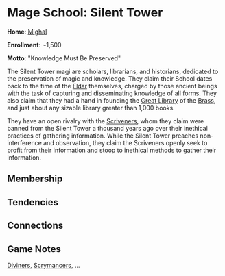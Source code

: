 # Mage School: Silent Tower
**Home**: [Mighal](../../Cities/Mighal.md)

**Enrollment**: ~1,500

**Motto**: "Knowledge Must Be Preserved"

The Silent Tower magi are scholars, librarians, and historians, dedicated to the preservation of magic and knowledge. They claim their School dates back to the time of the [Eldar](../../History/Eldar.md) themselves, charged by those ancient beings with the task of capturing and disseminating knowledge of all forms. They also claim that they had a hand in founding the [Great Library](../../Geography/GreatLibrary.md) of the [Brass](../MilitantOrders/DraconicOrder/Brass.md), and just about any sizable library greater than 1,000 books.

They have an open rivalry with the [Scriveners](./Scriveners.md), whom they claim were banned from the Silent Tower a thousand years ago over their inethical practices of gathering information. While the Silent Tower preaches non-interference and observation, they claim the Scriveners openly seek to profit from their information and stoop to inethical methods to gather their information.

## Membership

## Tendencies

## Connections

## Game Notes
[Diviners](../../Classes/Wizard/Divination.md), [Scrymancers](../../Classes/Wizard/Scrymancy.md), ...

